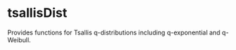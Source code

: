 # tsallisDist
Provides functions for Tsallis q-distributions including q-exponential and q-Weibull.
